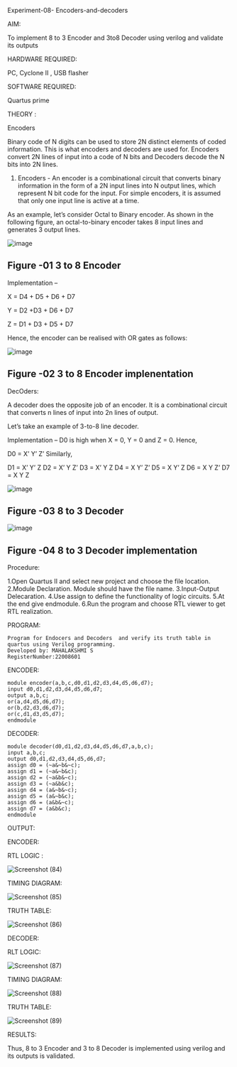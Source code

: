 Experiment-08- Encoders-and-decoders

AIM:

To implement 8 to 3 Encoder and  3to8 Decoder using verilog and validate its outputs

HARDWARE REQUIRED:

PC, Cyclone II , USB flasher
      
SOFTWARE REQUIRED:

Quartus prime
      
THEORY :

Encoders

Binary code of N digits can be used to store 2N distinct elements of coded information. This is what encoders and decoders are used for. Encoders convert 2N lines of input into a code of N bits and Decoders decode the N bits into 2N lines.



1. Encoders - An encoder is a combinational circuit that converts binary information in the form of a 2N input lines into N output lines, which represent N bit code for the input. For simple encoders, it is assumed that only one input line is active at a time.

As an example, let’s consider Octal to Binary encoder. As shown in the following figure, an octal-to-binary encoder takes 8 input lines and generates 3 output lines.

![image](https://user-images.githubusercontent.com/36288975/171543588-bc0746df-a173-4b35-989e-5fb7d385fe8a.png)
## Figure -01 3 to 8 Encoder 


Implementation –

X = D4 + D5 + D6 + D7

Y = D2 +D3 + D6 + D7

Z = D1 + D3 + D5 + D7

Hence, the encoder can be realised with OR gates as follows:


![image](https://user-images.githubusercontent.com/36288975/171543740-68403b82-aa93-4c98-9343-f32b14885a2e.png)
## Figure -02 3 to 8 Encoder implenentation 

DecOders:
 
A decoder does the opposite job of an encoder. It is a combinational circuit that converts n lines of input into 2n lines of output.

Let’s take an example of 3-to-8 line decoder.

Implementation – D0 is high when X = 0, Y = 0 and Z = 0. Hence,

D0 = X’ Y’ Z’ 
Similarly,

 D1 = X’ Y’ Z
 D2 = X’ Y Z’
 D3 = X’ Y Z
 D4 = X Y’ Z’
 D5 = X Y’ Z
 D6 = X Y Z’
 D7 = X Y Z 


![image](https://user-images.githubusercontent.com/36288975/171543978-ee2d0671-2846-40a1-8705-507fd6287a49.png)
## Figure -03 8 to 3 Decoder 



![image](https://user-images.githubusercontent.com/36288975/171543866-5a6eace6-8683-49d7-9c4f-a7cb30ec3035.png)
## Figure -04 8 to 3 Decoder implementation 

Procedure:

1.Open Quartus II and select new project and choose the file location. 2.Module Declaration. Module should have the file name. 3.Input-Output Delecaration. 4.Use assign to define the functionality of logic circuits. 5.At the end give endmodule. 6.Run the program and choose RTL viewer to get RTL realization.

PROGRAM:

    Program for Endocers and Decoders  and verify its truth table in quartus using Verilog programming.
    Developed by: MAHALAKSHMI S
    RegisterNumber:22008601

ENCODER:

    module encoder(a,b,c,d0,d1,d2,d3,d4,d5,d6,d7);
    input d0,d1,d2,d3,d4,d5,d6,d7;
    output a,b,c;
    or(a,d4,d5,d6,d7);
    or(b,d2,d3,d6,d7);
    or(c,d1,d3,d5,d7);
    endmodule

DECODER:

    module decoder(d0,d1,d2,d3,d4,d5,d6,d7,a,b,c);
    input a,b,c;
    output d0,d1,d2,d3,d4,d5,d6,d7;
    assign d0 = (~a&~b&~c);
    assign d1 = (~a&~b&c);
    assign d2 = (~a&b&~c);
    assign d3 = (~a&b&c);
    assign d4 = (a&~b&~c);
    assign d5 = (a&~b&c);
    assign d6 = (a&b&~c);
    assign d7 = (a&b&c);
    endmodule

OUTPUT:

ENCODER:

RTL LOGIC :

![Screenshot (84)](https://user-images.githubusercontent.com/122199968/213879296-f881c552-6e90-4585-8eac-a214742bd85c.png)

TIMING DIAGRAM:

![Screenshot (85)](https://user-images.githubusercontent.com/122199968/213879348-ad4a87db-367b-412c-9709-a16c0596afe0.png)

TRUTH TABLE:

![Screenshot (86)](https://user-images.githubusercontent.com/122199968/213879405-265769ad-ba41-4f81-8dba-3eb1b7175566.png)

DECODER:

RLT LOGIC:

![Screenshot (87)](https://user-images.githubusercontent.com/122199968/213879439-0b5ff511-e7ee-4cce-a6a3-83fb5e9e0790.png)

TIMING DIAGRAM:

![Screenshot (88)](https://user-images.githubusercontent.com/122199968/213879492-ecf787a3-7f13-45f3-a8f3-e8a297e9bdc5.png)

TRUTH TABLE:

![Screenshot (89)](https://user-images.githubusercontent.com/122199968/213879539-247a4c08-43f2-4f2b-bf60-15af4b1dfe77.png)

RESULTS:

Thus, 8 to 3 Encoder and 3 to 8 Decoder is implemented using verilog and its outputs is validated.





